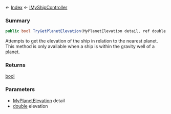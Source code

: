 ← [Index](Api-Index) ← [IMyShipController](Sandbox.ModAPI.Ingame.IMyShipController)

### Summary

```csharp
public bool TryGetPlanetElevation(MyPlanetElevation detail, ref double elevation)
```

Attempts to get the elevation of the ship in relation to the nearest planet. This method is only available when a ship is within the gravity well of a planet.

### Returns

[bool](System.Boolean)



### Parameters

* [MyPlanetElevation](Sandbox.ModAPI.Ingame.MyPlanetElevation) detail
* [double](System.Double) elevation
